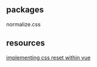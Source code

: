 ## packages

normalize.css

## resources

[implementing css reset within vue](https://www.educative.io/courses/learn-vuejs-from-scratch/YQW33n6DD0K)
